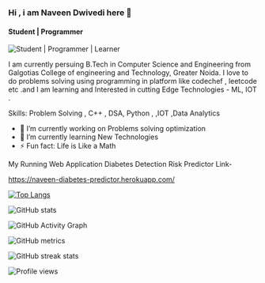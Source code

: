 ### Hi , i am Naveen Dwivedi here 👋
#### Student | Programmer 
![Student | Programmer | Learner ](https://arturssmirnovs.github.io/github-profile-readme-generator/images/banner.png)

I am currently persuing B.Tech in Computer Science and Engineering 
from  Galgotias College of engineering and Technology, Greater Noida.
I love to do problems solving using programming in platform like codechef , leetcode etc .and I am learning and Interested in cutting Edge Technologies - ML, IOT .

Skills: Problem Solving , C++ , DSA, Python , ,IOT ,Data Analytics

- 🔭 I’m currently working on Problems solving optimization 
- 🌱 I’m currently learning New Technologies 
- ⚡ Fun fact: Life is Like a Math 

My Running Web Application Diabetes Detection Risk Predictor Link-

https://naveen-diabetes-predictor.herokuapp.com/

 

[![Top Langs](https://github-readme-stats.vercel.app/api/top-langs/?username=naveen-dwivedi-7)](https://github.com/anuraghazra/github-readme-stats)

![GitHub stats](https://github-readme-stats.vercel.app/api?username=naveen-dwivedi-7&show_icons=true)  

![GitHub Activity Graph](https://activity-graph.herokuapp.com/graph?username=naveen-dwivedi-7)  

![GitHub metrics](https://metrics.lecoq.io/naveen-dwivedi-7)  

![GitHub streak stats](https://github-readme-streak-stats.herokuapp.com/?user=naveen-dwivedi-7)  

![Profile views](https://gpvc.arturio.dev/naveen-dwivedi-7)  



           
  
